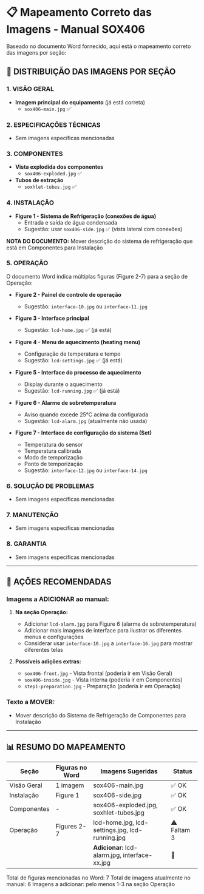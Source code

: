 # 📋 Mapeamento Correto das Imagens - Manual SOX406

Baseado no documento Word fornecido, aqui está o mapeamento correto das imagens por seção:

## 📍 DISTRIBUIÇÃO DAS IMAGENS POR SEÇÃO

### 1. VISÃO GERAL
- **Imagem principal do equipamento** (já está correta)
  - `sox406-main.jpg` ✅

### 2. ESPECIFICAÇÕES TÉCNICAS
- Sem imagens específicas mencionadas

### 3. COMPONENTES
- **Vista explodida dos componentes**
  - `sox406-exploded.jpg` ✅
- **Tubos de extração**
  - `soxhlet-tubes.jpg` ✅

### 4. INSTALAÇÃO
- **Figure 1 - Sistema de Refrigeração (conexões de água)**
  - Entrada e saída de água condensada
  - Sugestão: usar `sox406-side.jpg` ✅ (vista lateral com conexões)
  
**NOTA DO DOCUMENTO:** Mover descrição do sistema de refrigeração que está em Componentes para Instalação

### 5. OPERAÇÃO
O documento Word indica múltiplas figuras (Figure 2-7) para a seção de Operação:

- **Figure 2 - Painel de controle de operação**
  - Sugestão: `interface-10.jpg` ou `interface-11.jpg`
  
- **Figure 3 - Interface principal**
  - Sugestão: `lcd-home.jpg` ✅ (já está)
  
- **Figure 4 - Menu de aquecimento (heating menu)**
  - Configuração de temperatura e tempo
  - Sugestão: `lcd-settings.jpg` ✅ (já está)
  
- **Figure 5 - Interface do processo de aquecimento**
  - Display durante o aquecimento
  - Sugestão: `lcd-running.jpg` ✅ (já está)
  
- **Figure 6 - Alarme de sobretemperatura**
  - Aviso quando excede 25°C acima da configurada
  - Sugestão: `lcd-alarm.jpg` (atualmente não usada)
  
- **Figure 7 - Interface de configuração do sistema (Set)**
  - Temperatura do sensor
  - Temperatura calibrada
  - Modo de temporização
  - Ponto de temporização
  - Sugestão: `interface-12.jpg` ou `interface-14.jpg`

### 6. SOLUÇÃO DE PROBLEMAS
- Sem imagens específicas mencionadas

### 7. MANUTENÇÃO
- Sem imagens específicas mencionadas

### 8. GARANTIA
- Sem imagens específicas mencionadas

---

## 🔄 AÇÕES RECOMENDADAS

### Imagens a ADICIONAR ao manual:

1. **Na seção Operação:**
   - Adicionar `lcd-alarm.jpg` para Figure 6 (alarme de sobretemperatura)
   - Adicionar mais imagens de interface para ilustrar os diferentes menus e configurações
   - Considerar usar `interface-10.jpg` a `interface-16.jpg` para mostrar diferentes telas

2. **Possíveis adições extras:**
   - `sox406-front.jpg` - Vista frontal (poderia ir em Visão Geral)
   - `sox406-inside.jpg` - Vista interna (poderia ir em Componentes)
   - `step1-preparation.jpg` - Preparação (poderia ir em Operação)

### Texto a MOVER:
- Mover descrição do Sistema de Refrigeração de Componentes para Instalação

---

## 📊 RESUMO DO MAPEAMENTO

| Seção | Figuras no Word | Imagens Sugeridas | Status |
|-------|-----------------|-------------------|--------|
| Visão Geral | 1 imagem | sox406-main.jpg | ✅ OK |
| Instalação | Figure 1 | sox406-side.jpg | ✅ OK |
| Componentes | - | sox406-exploded.jpg, soxhlet-tubes.jpg | ✅ OK |
| Operação | Figures 2-7 | lcd-home.jpg, lcd-settings.jpg, lcd-running.jpg | ⚠️ Faltam 3 |
| | | **Adicionar:** lcd-alarm.jpg, interface-xx.jpg | 🔴 |

Total de figuras mencionadas no Word: 7
Total de imagens atualmente no manual: 6
Imagens a adicionar: pelo menos 1-3 na seção Operação